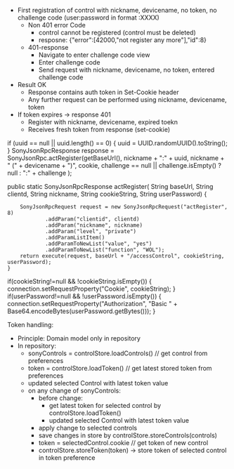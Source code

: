 - First registration of control with nickname, devicename, no token, no challenge code (user:password in format :XXXX)
  - Non 401 error Code
    - control cannot be registered (control must be deleted)
    - resposne:   {"error":[42000,"not register any more"],"id":8}
  - 401-response
    - Navigate to enter challenge code view
    - Enter challenge code
    - Send request with nickname, devicename, no token, entered challenge code
- Result OK
  - Response contains auth token in Set-Cookie header
  - Any further request can be performed using nickname, devicename, token
- If token expires -> response 401
  - Register with nickname, devicename, expired toekn
  - Receives fresh token from response (set-cookie)


 if (uuid == null || uuid.length() == 0) {
            uuid = UUID.randomUUID().toString();
        }
        SonyJsonRpcResponse response = SonyJsonRpc.actRegister(getBaseUrl(),
                nickname + ":" + uuid,
                nickname + " (" + devicename + ")",
                cookie,
                challenge == null || challenge.isEmpty() ? null : ":" + challenge
                );

public static SonyJsonRpcResponse actRegister(
            String baseUrl, String clientd, String nickname, String cookieString, String userPassword) {

        SonyJsonRpcRequest request = new SonyJsonRpcRequest("actRegister", 8)
                .addParam("clientid", clientd)
                .addParam("nickname", nickname)
                .addParam("level", "private")
                .addParamListItem()
                .addParamToNewList("value", "yes")
                .addParamToNewList("function", "WOL");
        return execute(request, baseUrl + "/accessControl", cookieString, userPassword);
    }

if(cookieString!=null && !cookieString.isEmpty()) {
                connection.setRequestProperty("Cookie", cookieString);
            }
            if(userPassword!=null && !userPassword.isEmpty()) {
                connection.setRequestProperty("Authorization", "Basic " + Base64.encodeBytes(userPassword.getBytes()));
            }

Token handling:
- Principle: Domain model only in repository
- In repository:
  - sonyControls = controlStore.loadControls() // get control from preferences
  - token = controlStore.loadToken() // get latest stored token from preferences
  - updated selected Control with latest token value
  - on any change of sonyControls:
    - before change:
      - get latest token for selected control by controlStore.loadToken()
      - updated selected Control with latest token value
    - apply change to selected controls
    - save changes in store by controlStore.storeControls(controls)
    - token = selectedControl.cookie // get token of new control
    - controlStore.storeToken(token) -> store token of selected control in token preference
